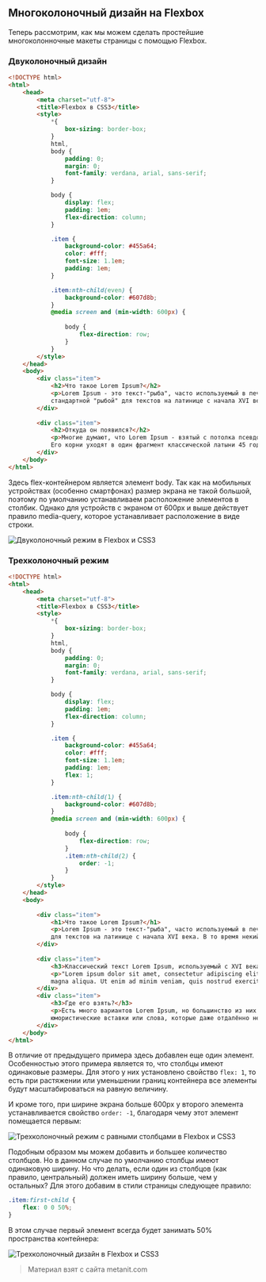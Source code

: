 ## Многоколоночный дизайн на Flexbox

Теперь рассмотрим, как мы можем сделать простейшие многоколонночные макеты страницы с помощью Flexbox.

### Двуколоночный дизайн

```html
<!DOCTYPE html>
<html>
    <head>
        <meta charset="utf-8">
        <title>Flexbox в CSS3</title>
        <style>
            *{
                box-sizing: border-box;
            }
            html,
            body {
                padding: 0;
                margin: 0;
                font-family: verdana, arial, sans-serif;
            }

            body {
                display: flex;
                padding: 1em;
                flex-direction: column;
            }

            .item {
                background-color: #455a64;
                color: #fff;
                font-size: 1.1em;
                padding: 1em;
            }

            .item:nth-child(even) {
                background-color: #607d8b;
            }
            @media screen and (min-width: 600px) {
    
                body {
                    flex-direction: row;
                }
            }
        </style>
    </head>
    <body>
        <div class="item">
            <h2>Что такое Lorem Ipsum?</h2>
            <p>Lorem Ipsum - это текст-"рыба", часто используемый в печати и вэб-дизайне. Lorem Ipsum является 
            стандартной "рыбой" для текстов на латинице с начала XVI века...</p>
        </div>
            
        <div class="item">
            <h2>Откуда он появился?</h2>
            <p>Многие думают, что Lorem Ipsum - взятый с потолка псевдо-латинский набор слов, но это не совсем так. 
            Его корни уходят в один фрагмент классической латыни 45 года н.э...</p>
        </div>
    </body>
</html>
```

Здесь flex-контейнером является элемент body. Так как на мобильных устройствах (особенно смартфонах) размер экрана не такой большой, поэтому по умолчанию устанавливаем расположение элементов в столбик. Однако для устройств с экраном от 600рх и выше действует правило media-query, которое устанавливает расположение в виде строки.

![Двуколоночный режим в Flexbox и CSS3](https://metanit.com/web/html5/pics/flexbox22.png)

### Трехколоночный режим

```html
<!DOCTYPE html>
<html>
    <head>
        <meta charset="utf-8">
        <title>Flexbox в CSS3</title>
        <style>
            *{
                box-sizing: border-box;
            }
            html,
            body {
                padding: 0;
                margin: 0;
                font-family: verdana, arial, sans-serif;
            }

            body {
                display: flex;
                padding: 1em;
                flex-direction: column;
            }

            .item {
                background-color: #455a64;
                color: #fff;
                font-size: 1.1em;
                padding: 1em;
                flex: 1;
            }

            .item:nth-child(1) {
                background-color: #607d8b;
            }
            @media screen and (min-width: 600px) {
    
                body {
                    flex-direction: row;
                }
                .item:nth-child(2) {
                    order: -1;
                }
            }
        </style>
    </head>
    <body>
        
        <div class="item">
            <h1>Что такое Lorem Ipsum?</h1>
            <p>Lorem Ipsum - это текст-"рыба", часто используемый в печати и вэб-дизайне. Lorem Ipsum является стандартной "рыбой" 
            для текстов на латинице с начала XVI века. В то время некий безымянный печатник создал ...</p>
        </div>
        
        <div class="item">
            <h3>Классический текст Lorem Ipsum, используемый с XVI века</h3>
            <p>"Lorem ipsum dolor sit amet, consectetur adipiscing elit, sed do eiusmod tempor incididunt ut labore et dolore 
            magna aliqua. Ut enim ad minim veniam, quis nostrud exercitation ullamco</p>
        </div>
        <div class="item">
            <h3>Где его взять?</h3>
            <p>Есть много вариантов Lorem Ipsum, но большинство из них имеет не всегда приемлемые модификации, например, 
            юмористические вставки или слова, которые даже отдалённо не напоминают латынь.</p>
        </div>
    </body>
</html>
```

В отличие от предыдущего примера здесь добавлен еще один элемент. Особенностью этого примера является то, что столбцы имеют одинаковые размеры. Для этого у них установлено свойство `flex: 1`, то есть при растяжении или уменьшении границ контейнера все элементы будут масштабироваться на равную величину.

И кроме того, при ширине экрана больше 600px у второго элемента устанавливается свойство `order: -1`, благодаря чему этот элемент помещается первым:

![Трехколоночный режим с равными столбцами в Flexbox и CSS3](https://metanit.com/web/html5/pics/flexbox23.png)

Подобным образом мы можем добавить и большее количество столбцов. Но в данном случае по умолчанию столбцы имеют одинаковую ширину. Но что делать, если один из столбцов (как правило, центральный) должен иметь ширину больше, чем у остальных? Для этого добавим в стили страницы следующее правило:

```css
.item:first-child {
    flex: 0 0 50%;
}
```

В этом случае первый элемент всегда будет занимать 50% пространства контейнера:

![Трехколоночный дизайн в Flexbox и CSS3](https://metanit.com/web/html5/pics/flexbox24.png)


> Материал взят с сайта metanit.com